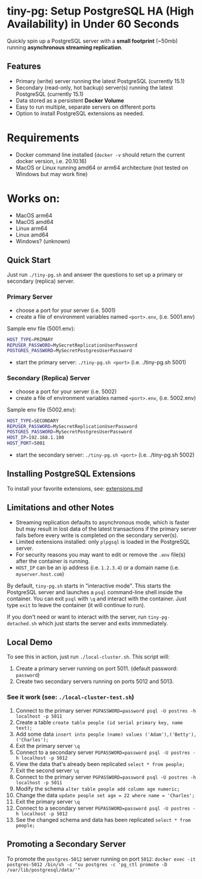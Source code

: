 # tiny-pg: Setup PostgreSQL HA (High Availability) in Under 60 Seconds
Quickly spin up a PostgreSQL server with a **small footprint** (~50mb) running **asynchronous streaming replication**.

## Features
- Primary (write) server running the latest PostgreSQL (currently 15.1)
- Secondary (read-only, hot backup) server(s) running the latest PostgreSQL (currently 15.1)
- Data stored as a persistent **Docker Volume**
- Easy to run multiple, separate servers on different ports
- Option to install PostgreSQL extensions as needed.

# Requirements
- Docker command line installed (`docker -v` should return the current docker version, i.e. 20.10.16)
- MacOS or Linux running amd64 or arm64 architecture (not tested on Windows but may work fine)

# Works on:
- MacOS arm64
- MacOS amd64
- Linux arm64
- Linux amd64
- Windows? (unknown)

## Quick Start
Just run `./tiny-pg.sh` and answer the questions to set up a primary or secondary (replica) server.

### Primary Server
- choose a port for your server (i.e. 5001)
- create a file of environment variables named `<port>.env`, (i.e. 5001.env)

Sample env file (5001.env):
```sh
HOST_TYPE=PRIMARY
REPUSER_PASSWORD=MySecretReplicationUserPassword
POSTGRES_PASSWORD=MySecretPostgresUserPassword
```
- start the primary server: `./tiny-pg.sh <port>` (i.e. ./tiny-pg.sh 5001)

### Secondary (Replica) Server
- choose a port for your server (i.e. 5002)
- create a file of environment variables named `<port>.env`, (i.e. 5002.env)

Sample env file (5002.env):
```sh
HOST_TYPE=SECONDARY
REPUSER_PASSWORD=MySecretReplicationUserPassword
POSTGRES_PASSWORD=MySecretPostgresUserPassword
HOST_IP=192.168.1.100
HOST_PORT=5001
```
- start the secondary server: `./tiny-pg.sh <port>` (i.e. ./tiny-pg.sh 5002)

## Installing PostgreSQL Extensions

To install your favorite extensions, see: [extensions.md](./extensions.md)

## Limitations and other Notes

- Streaming replication defaults to asynchronous mode, which is faster but may result in lost data of the latest transactions if the primary server fails before every write is completed on the secondary server(s).
- Limited extensions installed: only `plpgsql` is loaded in the PostgreSQL server.
- For security reasons you may want to edit or remove the `.env` file(s) after the container is running.
- `HOST_IP` can be an ip address (i.e. `1.2.3.4`) or a domain name (i.e. `myserver.host.com`)

By default, `tiny-pg.sh` starts in "interactive mode".  This starts the PostgreSQL server and launches a `psql` command-line shell inside the container.  You can exit `psql` with `\q` and interact with the container.  Just type `exit` to leave the container (it will continue to run).

If you don't need or want to interact with the server, run `tiny-pg-detached.sh` which just starts the server and exits immmediately.

## Local Demo
To see this in action, just run `./local-cluster.sh`.  This script will:
1. Create a primary server running on port 5011. (default password: `password`)
2. Create two secondary servers running on ports 5012 and 5013.

### See it work (see: `./local-cluster-test.sh`)
1. Connect to the primary server `PGPASSWORD=password psql -U postres -h localhost -p 5011`
2. Create a table `create table people (id serial primary key, name text);`
3. Add some data `insert into people (name) values ('Adam'),('Betty'),('Charles');`
4. Exit the primary server `\q`
5. Connect to a secondary server `PGPASSWORD=password psql -U postres -h localhost -p 5012`
6. View the data that's already been replicated `select * from people;`
7. Exit the second server `\q`
8. Connect to the primary server `PGPASSWORD=password psql -U postres -h localhost -p 5011`
9. Modify the schema `alter table people add column age numeric;`
10. Change the data `update people set age = 22 where name = 'Charles';`
12. Exit the primary server `\q`
13. Connect to a secondary server `PGPASSWORD=password psql -U postres -h localhost -p 5012`
14. See the changed schema and data has been replicated `select * from people;`

## Promoting a Secondary Server
To promote the `postgres-5012` server running on port `5012`:
`docker exec -it postgres-5012 /bin/sh -c "su postgres -c 'pg_ctl promote -D /var/lib/postgresql/data/'"`
